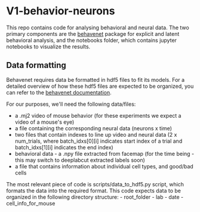 # V1-behavior-neurons

This repo contains code for analysing behavioral and neural data. The two primary 
components are the [behavenet](https://github.com/ebatty/behavenet) package for explicit 
and latent behavioral analysis, and the notebooks folder, which contains jupyter notebooks 
to visualize the results.

## Data formatting
Behavenet requires data be formatted in hdf5 files to fit its models. For a detailed overview
of how these hdf5 files are expected to be organized, you can refer to the 
[behavenet documentation](https://behavenet.readthedocs.io/en/develop/source/data_structure.html).


For our purposes, we'll need the following data/files:

- a .mj2 video of mouse behavior (for these experiments we expect a video of a mouse's eye)
- a file containing the corresponding neural data (neurons x time) 
- two files that contain indexes to line up video and neural data (2 x num_trials, where batch_idxs[0][i] indicates
  start index of a trial and batch_idxs[1][i] indicates the end index)
- behavioral data - a .npy file extracted from facemap (for the time being - this may switch to 
  deeplabcut extracted labels soon)
- a file that contains information about individual cell types, and good/bad cells 

The most relevant piece of code is scripts/data_to_hdf5.py script, which formats the data into the 
required format. This code expects data to be organized in the following directory structure:
    - root_folder
    -   lab
    -       date
    -           cell_info_for_mouse
